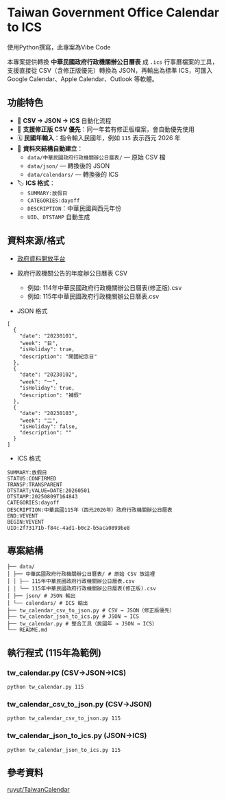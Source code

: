 # Taiwan Government Office Calendar to ICS

使用Python撰寫，此專案為Vibe Code

本專案提供轉換 **中華民國政府行政機關辦公日曆表** 成 `.ics` 行事曆檔案的工具，  
支援直接從 CSV（含修正版優先）轉換為 JSON，再輸出為標準 ICS，可匯入 Google Calendar、Apple Calendar、Outlook 等軟體。

## 功能特色
- 📂 **CSV → JSON → ICS** 自動化流程
- 📌 **支援修正版 CSV 優先**：同一年若有修正版檔案，會自動優先使用
- 🗓 **民國年輸入**：指令輸入民國年，例如 `115` 表示西元 2026 年
- 💾 **資料夾結構自動建立**：
  - `data/中華民國政府行政機關辦公日曆表/` — 原始 CSV 檔
  - `data/json/` — 轉換後的 JSON
  - `data/calendars/` — 轉換後的 ICS
- 🏷 **ICS 格式**：
  - `SUMMARY:放假日`
  - `CATEGORIES:dayoff`
  - `DESCRIPTION`：中華民國與西元年份
  - `UID`、`DTSTAMP` 自動生成

## 資料來源/格式
- [政府資料開放平台](https://data.gov.tw/dataset/14718)
- 政府行政機關公告的年度辦公日曆表 CSV
    - 例如: 114年中華民國政府行政機關辦公日曆表(修正版).csv
    - 例如: 115年中華民國政府行政機關辦公日曆表.csv

- JSON 格式
```
[
  {
    "date": "20230101",
    "week": "日",
    "isHoliday": true,
    "description": "開國紀念日"
  },
  {
    "date": "20230102",
    "week": "一",
    "isHoliday": true,
    "description": "補假"
  },
  {
    "date": "20230103",
    "week": "二",
    "isHoliday": false,
    "description": ""
  }
]
```
- ICS 格式
```
SUMMARY:放假日
STATUS:CONFIRMED
TRANSP:TRANSPARENT
DTSTART;VALUE=DATE:20260501
DTSTAMP:20250809T164843
CATEGORIES:dayoff
DESCRIPTION:中華民國115年（西元2026年）政府行政機關辦公日曆表
END:VEVENT
BEGIN:VEVENT
UID:2f73171b-f84c-4ad1-b0c2-b5aca0899be8
```

## 專案結構
```
├── data/
│ ├── 中華民國政府行政機關辦公日曆表/ # 原始 CSV 放這裡
│ │ ├── 115年中華民國政府行政機關辦公日曆表.csv
│ │ └── 115年中華民國政府行政機關辦公日曆表(修正版).csv
│ ├── json/ # JSON 輸出
│ └── calendars/ # ICS 輸出
├── tw_calendar_csv_to_json.py # CSV → JSON（修正版優先）
├── tw_calendar_json_to_ics.py # JSON → ICS
├── tw_calendar.py # 整合工具（民國年 → JSON → ICS）
└── README.md
```
## 執行程式 (115年為範例)
### tw_calendar.py (CSV→JSON→ICS)
```
python tw_calendar.py 115
```
### tw_calendar_csv_to_json.py (CSV→JSON)
```
python tw_calendar_csv_to_json.py 115
```
### tw_calendar_json_to_ics.py (JSON→ICS)
```
python tw_calendar_json_to_ics.py 115
```

## 參考資料
[ruyut/TaiwanCalendar](https://github.com/ruyut/TaiwanCalendar)